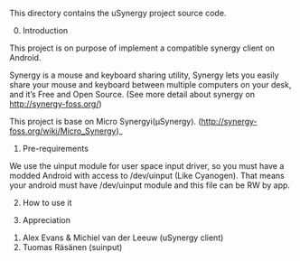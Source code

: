 This directory contains the uSynergy project source code.

0. Introduction

This project is on purpose of implement a compatible synergy client 
on Android.

Synergy is a mouse and keyboard sharing utility, Synergy lets you
easily share your mouse and keyboard between multiple computers on
your desk, and it’s Free and Open Source.
(See more detail about synergy on http://synergy-foss.org/)

This project is base on Micro Synergyi(μSynergy).
(http://synergy-foss.org/wiki/Micro_Synergy)_


1. Pre-requirements

We use the uinput module for user space input driver, so you must have
a modded Android with access to /dev/uinput (Like Cyanogen). That means
your android must have /dev/uinput module and this file can be RW by app.

2. How to use it

3. Appreciation

1) Alex Evans & Michiel van der Leeuw  (uSynergy client)
2) Tuomas Räsänen  (suinput)
